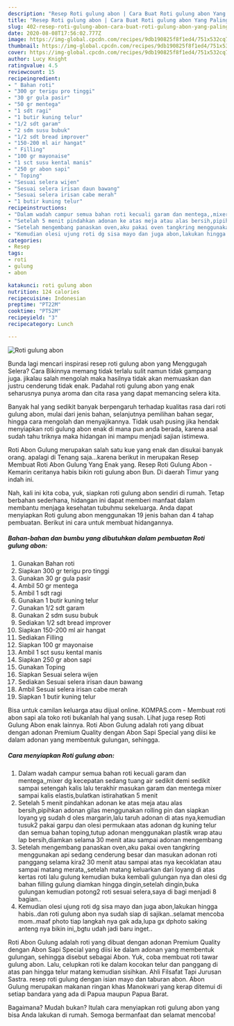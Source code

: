 ```yaml
---
description: "Resep Roti gulung abon | Cara Buat Roti gulung abon Yang Paling Enak"
title: "Resep Roti gulung abon | Cara Buat Roti gulung abon Yang Paling Enak"
slug: 402-resep-roti-gulung-abon-cara-buat-roti-gulung-abon-yang-paling-enak
date: 2020-08-08T17:56:02.777Z
image: https://img-global.cpcdn.com/recipes/9db190825f8f1ed4/751x532cq70/roti-gulung-abon-foto-resep-utama.jpg
thumbnail: https://img-global.cpcdn.com/recipes/9db190825f8f1ed4/751x532cq70/roti-gulung-abon-foto-resep-utama.jpg
cover: https://img-global.cpcdn.com/recipes/9db190825f8f1ed4/751x532cq70/roti-gulung-abon-foto-resep-utama.jpg
author: Lucy Knight
ratingvalue: 4.5
reviewcount: 15
recipeingredient:
- " Bahan roti"
- "300 gr terigu pro tinggi"
- "30 gr gula pasir"
- "50 gr mentega"
- "1 sdt ragi"
- "1 butir kuning telur"
- "1/2 sdt garam"
- "2 sdm susu bubuk"
- "1/2 sdt bread improver"
- "150-200 ml air hangat"
- " Filling"
- "100 gr mayonaise"
- "1 sct susu kental manis"
- "250 gr abon sapi"
- " Toping"
- "Sesuai selera wijen"
- "Sesuai selera irisan daun bawang"
- "Sesuai selera irisan cabe merah"
- "1 butir kuning telur"
recipeinstructions:
- "Dalam wadah campur semua bahan roti kecuali garam dan mentega,,mixer dg kecepatan sedang tuang air sedikit demi sedikit sampai setengah kalis lalu terakhir masukan garam dan mentega mixer sampai kalis elastis,bulatkan istirahatkan 5 menit"
- "Setelah 5 menit pindahkan adonan ke atas meja atau alas bersih,pipihkan adonan gilas menggunakan rolling pin dan siapkan loyang yg sudah d oles margarin,lalu taruh adonan di atas nya,kemudian tusuk2 pakai garpu dan olesi permukaan atas adonan dg kuning telur dan semua bahan toping,tutup adonan menggunakan plastik wrap atau lap bersih,diamkan selama 30 menit atau sampai adonan mengembang"
- "Setelah mengembang panaskan oven,aku pakai oven tangkring menggunakan api sedang cenderung besar dan masukan adonan roti panggang selama kira2 30 menit atau sampai atas nya kecoklatan atau sampai matang merata,,setelah matang keluarkan dari loyang di atas kertas roti lalu gulung kemudian buka kembali gulungan nya dan olesi dg bahan filling gulung diamkan hingga dingin,setelah dingin,buka gulungan kemudian potong2 roti sesuai selera,saya di bagi menjadi 8 bagian.."
- "Kemudian olesi ujung roti dg sisa mayo dan juga abon,lakukan hingga habis..dan roti gulung abon nya sudah siap di sajikan..selamat mencoba mom..maaf photo tiap langkah nya gak ada,lupa gx dphoto saking anteng nya bikin ini,,bgtu udah jadi baru inget.."
categories:
- Resep
tags:
- roti
- gulung
- abon

katakunci: roti gulung abon 
nutrition: 124 calories
recipecuisine: Indonesian
preptime: "PT22M"
cooktime: "PT52M"
recipeyield: "3"
recipecategory: Lunch

---
```



![Roti gulung abon](https://img-global.cpcdn.com/recipes/9db190825f8f1ed4/751x532cq70/roti-gulung-abon-foto-resep-utama.jpg)

Bunda lagi mencari inspirasi resep roti gulung abon yang Menggugah Selera? Cara Bikinnya memang tidak terlalu sulit namun tidak gampang juga. jikalau salah mengolah maka hasilnya tidak akan memuaskan dan justru cenderung tidak enak. Padahal roti gulung abon yang enak seharusnya punya aroma dan cita rasa yang dapat memancing selera kita.

Banyak hal yang sedikit banyak berpengaruh terhadap kualitas rasa dari roti gulung abon, mulai dari jenis bahan, selanjutnya pemilihan bahan segar, hingga cara mengolah dan menyajikannya. Tidak usah pusing jika hendak menyiapkan roti gulung abon enak di mana pun anda berada, karena asal sudah tahu triknya maka hidangan ini mampu menjadi sajian istimewa.

Roti Abon Gulung merupakan salah satu kue yang enak dan disukai banyak orang. apalagi di Tenang saja…karena berikut in merupakan Resep Membuat Roti Abon Gulung Yang Enak yang. Resep Roti Gulung Abon - Kemarin ceritanya habis bikin roti gulung abon Bun. Di daerah Timur yang indah ini.


Nah, kali ini kita coba, yuk, siapkan roti gulung abon sendiri di rumah. Tetap berbahan sederhana, hidangan ini dapat memberi manfaat dalam membantu menjaga kesehatan tubuhmu sekeluarga. Anda dapat menyiapkan Roti gulung abon menggunakan 19 jenis bahan dan 4 tahap pembuatan. Berikut ini cara untuk membuat hidangannya.

<!--inarticleads1-->

##### Bahan-bahan dan bumbu yang dibutuhkan dalam pembuatan Roti gulung abon:

1. Gunakan  Bahan roti
1. Siapkan 300 gr terigu pro tinggi
1. Gunakan 30 gr gula pasir
1. Ambil 50 gr mentega
1. Ambil 1 sdt ragi
1. Gunakan 1 butir kuning telur
1. Gunakan 1/2 sdt garam
1. Gunakan 2 sdm susu bubuk
1. Sediakan 1/2 sdt bread improver
1. Siapkan 150-200 ml air hangat
1. Sediakan  Filling
1. Siapkan 100 gr mayonaise
1. Ambil 1 sct susu kental manis
1. Siapkan 250 gr abon sapi
1. Gunakan  Toping
1. Siapkan Sesuai selera wijen
1. Sediakan Sesuai selera irisan daun bawang
1. Ambil Sesuai selera irisan cabe merah
1. Siapkan 1 butir kuning telur


Bisa untuk camilan keluarga atau dijual online. KOMPAS.com - Membuat roti abon sapi ala toko roti bukanlah hal yang susah. Lihat juga resep Roti Gulung Abon enak lainnya. Roti Abon Gulung adalah roti yang dibuat dengan adonan Premium Quality dengan Abon Sapi Special yang diisi ke dalam adonan yang membentuk gulungan, sehingga. 

<!--inarticleads2-->

##### Cara menyiapkan Roti gulung abon:

1. Dalam wadah campur semua bahan roti kecuali garam dan mentega,,mixer dg kecepatan sedang tuang air sedikit demi sedikit sampai setengah kalis lalu terakhir masukan garam dan mentega mixer sampai kalis elastis,bulatkan istirahatkan 5 menit
1. Setelah 5 menit pindahkan adonan ke atas meja atau alas bersih,pipihkan adonan gilas menggunakan rolling pin dan siapkan loyang yg sudah d oles margarin,lalu taruh adonan di atas nya,kemudian tusuk2 pakai garpu dan olesi permukaan atas adonan dg kuning telur dan semua bahan toping,tutup adonan menggunakan plastik wrap atau lap bersih,diamkan selama 30 menit atau sampai adonan mengembang
1. Setelah mengembang panaskan oven,aku pakai oven tangkring menggunakan api sedang cenderung besar dan masukan adonan roti panggang selama kira2 30 menit atau sampai atas nya kecoklatan atau sampai matang merata,,setelah matang keluarkan dari loyang di atas kertas roti lalu gulung kemudian buka kembali gulungan nya dan olesi dg bahan filling gulung diamkan hingga dingin,setelah dingin,buka gulungan kemudian potong2 roti sesuai selera,saya di bagi menjadi 8 bagian..
1. Kemudian olesi ujung roti dg sisa mayo dan juga abon,lakukan hingga habis..dan roti gulung abon nya sudah siap di sajikan..selamat mencoba mom..maaf photo tiap langkah nya gak ada,lupa gx dphoto saking anteng nya bikin ini,,bgtu udah jadi baru inget..


Roti Abon Gulung adalah roti yang dibuat dengan adonan Premium Quality dengan Abon Sapi Special yang diisi ke dalam adonan yang membentuk gulungan, sehingga disebut sebagai Abon. Yuk, coba membuat roti tawar gulung abon. Lalu, celupkan roti ke dalam kocokan telur dan panggang di atas pan hingga telur matang kemudian sisihkan. Ahli Filsafat Tapi Jurusan Sastra. resep roti gulung dengan isian mayo dan taburan abon. Abon Gulung merupakan makanan ringan khas Manokwari yang kerap ditemui di setiap bandara yang ada di Papua maupun Papua Barat. 

Bagaimana? Mudah bukan? Itulah cara menyiapkan roti gulung abon yang bisa Anda lakukan di rumah. Semoga bermanfaat dan selamat mencoba!
